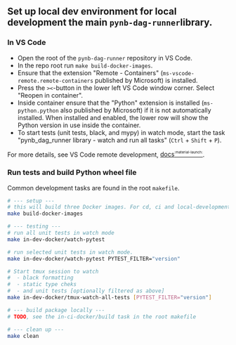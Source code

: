## Set up local dev environment for local development the main `pynb-dag-runner`library.

### In VS Code
- Open the root of the `pynb-dag-runner` repository in VS Code.
- In the repo root run `make build-docker-images`.
- Ensure that the extension "Remote - Containers" (`ms-vscode-remote.remote-containers` published by Microsoft) is installed.
- Press the `><`-button in the lower left VS Code window corner. Select "Reopen in container".
- Inside container ensure that the "Python" extension is installed (`ms-python.python` also published by Microsoft) if it is not automatically installed. When installed and enabled, the lower row will show the Python version in use inside the container.
- To start tests (unit tests, black, and mypy) in watch mode, start the task "pynb_dag_runner library - watch and run all tasks" (`Ctrl` + `Shift` + `P`).

For more details, see VS Code remote development, [docs<sup><sup><sub>:material-launch:</sub></sup></sup>](https://code.visualstudio.com/docs/remote/remote-overview).

### Run tests and build Python wheel file

Common development tasks are found in the root `makefile`.

```bash
# --- setup ---
# this will build three Docker images. For cd, ci and local-development.
make build-docker-images

# --- testing ---
# run all unit tests in watch mode
make in-dev-docker/watch-pytest

# run selected unit tests in watch mode.
make in-dev-docker/watch-pytest PYTEST_FILTER="version"

# Start tmux session to watch
#  - black formatting
#  - static type cheks
#  - and unit tests [optionally filtered as above]
make in-dev-docker/tmux-watch-all-tests [PYTEST_FILTER="version"]

# --- build package locally ---
# TODO, see the in-ci-docker/build task in the root makefile

# --- clean up ---
make clean
```
